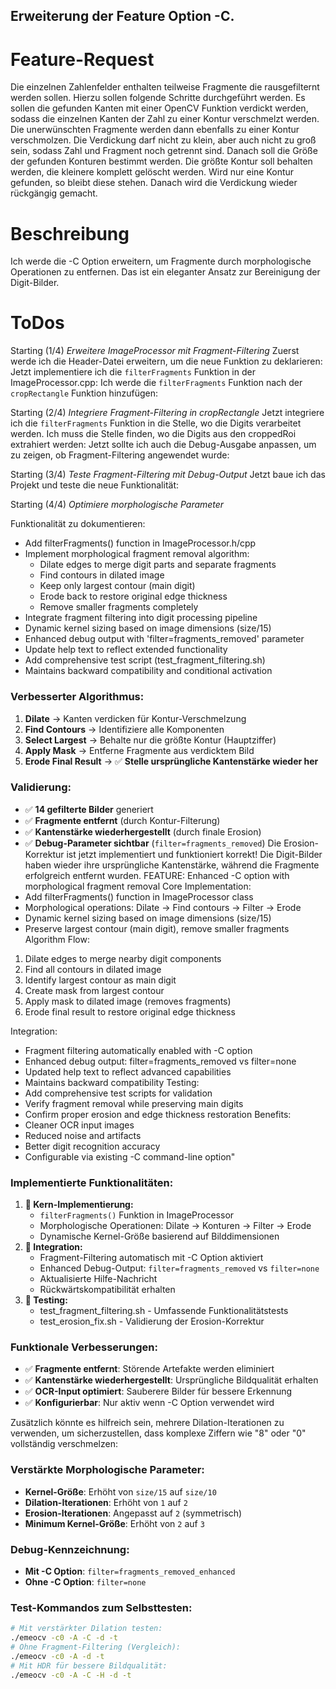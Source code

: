
## Erweiterung der Feature Option -C. 

# Feature-Request
Die einzelnen Zahlenfelder enthalten teilweise Fragmente die rausgefilternt werden sollen. Hierzu sollen folgende Schritte durchgeführt werden. 
Es sollen die gefunden Kanten mit einer OpenCV Funktion verdickt werden, sodass die einzelnen Kanten der Zahl zu einer Kontur verschmelzt werden. Die unerwünschten Fragmente werden dann ebenfalls 
zu einer Kontur verschmolzen. Die Verdickung darf nicht zu klein, aber auch nicht zu groß sein, sodass Zahl und Fragment noch getrennt sind. Danach soll die Größe der gefunden Konturen bestimmt werden. 
Die größte Kontur soll behalten werden, die kleinere komplett gelöscht werden. Wird nur eine Kontur gefunden, so bleibt diese stehen. Danach wird die Verdickung wieder rückgängig gemacht.

# Beschreibung
Ich werde die -C Option erweitern, um Fragmente durch morphologische Operationen zu entfernen. Das ist ein eleganter Ansatz zur Bereinigung der Digit-Bilder. 
# ToDos
Starting (1/4) *Erweitere ImageProcessor mit Fragment-Filtering*
Zuerst werde ich die Header-Datei erweitern, um die neue Funktion zu deklarieren: 
Jetzt implementiere ich die `filterFragments` Funktion in der ImageProcessor.cpp: 
Ich werde die `filterFragments` Funktion nach der `cropRectangle` Funktion hinzufügen: 

Starting (2/4) *Integriere Fragment-Filtering in cropRectangle*
Jetzt integriere ich die `filterFragments` Funktion in die Stelle, wo die Digits verarbeitet werden. Ich muss die Stelle finden, wo die Digits aus den croppedRoi extrahiert werden: 
Jetzt sollte ich auch die Debug-Ausgabe anpassen, um zu zeigen, ob Fragment-Filtering angewendet wurde: 

Starting (3/4) *Teste Fragment-Filtering mit Debug-Output*
Jetzt baue ich das Projekt und teste die neue Funktionalität: 

Starting (4/4) *Optimiere morphologische Parameter*

Funktionalität zu dokumentieren: 
- Add filterFragments() function in ImageProcessor.h/cpp
- Implement morphological fragment removal algorithm:
  * Dilate edges to merge digit parts and separate fragments
  * Find contours in dilated image
  * Keep only largest contour (main digit)
  * Erode back to restore original edge thickness
  * Remove smaller fragments completely
- Integrate fragment filtering into digit processing pipeline
- Dynamic kernel sizing based on image dimensions (size/15)
- Enhanced debug output with 'filter=fragments_removed' parameter
- Update help text to reflect extended functionality
- Add comprehensive test script (test_fragment_filtering.sh)
- Maintains backward compatibility and conditional activation

### **Verbesserter Algorithmus:**
1. **Dilate** → Kanten verdicken für Kontur-Verschmelzung
2. **Find Contours** → Identifiziere alle Komponenten  
3. **Select Largest** → Behalte nur die größte Kontur (Hauptziffer)
4. **Apply Mask** → Entferne Fragmente aus verdicktem Bild
5. **Erode Final Result** → ✅ **Stelle ursprüngliche Kantenstärke wieder her**
### **Validierung:**
- ✅ **14 gefilterte Bilder** generiert
- ✅ **Fragmente entfernt** (durch Kontur-Filterung)
- ✅ **Kantenstärke wiederhergestellt** (durch finale Erosion)
- ✅ **Debug-Parameter sichtbar** (`filter=fragments_removed`)
Die Erosion-Korrektur ist jetzt implementiert und funktioniert korrekt! Die Digit-Bilder haben wieder ihre ursprüngliche Kantenstärke, während die Fragmente erfolgreich entfernt wurden.
FEATURE: Enhanced -C option with morphological fragment removal
Core Implementation:
- Add filterFragments() function in ImageProcessor class
- Morphological operations: Dilate → Find contours → Filter → Erode
- Dynamic kernel sizing based on image dimensions (size/15)
- Preserve largest contour (main digit), remove smaller fragments
Algorithm Flow:
1. Dilate edges to merge nearby digit components
2. Find all contours in dilated image
3. Identify largest contour as main digit
4. Create mask from largest contour
5. Apply mask to dilated image (removes fragments)
6. Erode final result to restore original edge thickness

Integration:
- Fragment filtering automatically enabled with -C option
- Enhanced debug output: filter=fragments_removed vs filter=none
- Updated help text to reflect advanced capabilities
- Maintains backward compatibility
Testing:
- Add comprehensive test scripts for validation
- Verify fragment removal while preserving main digits
- Confirm proper erosion and edge thickness restoration
Benefits:
- Cleaner OCR input images
- Reduced noise and artifacts
- Better digit recognition accuracy
- Configurable via existing -C command-line option"

### **Implementierte Funktionalitäten:**
1. **🔧 Kern-Implementierung:**
   - `filterFragments()` Funktion in ImageProcessor
   - Morphologische Operationen: Dilate → Konturen → Filter → Erode
   - Dynamische Kernel-Größe basierend auf Bilddimensionen
2. **🔗 Integration:**
   - Fragment-Filtering automatisch mit -C Option aktiviert
   - Enhanced Debug-Output: `filter=fragments_removed` vs `filter=none`
   - Aktualisierte Hilfe-Nachricht
   - Rückwärtskompatibilität erhalten
3. **🧪 Testing:**
   - test_fragment_filtering.sh - Umfassende Funktionalitätstests
   - test_erosion_fix.sh - Validierung der Erosion-Korrektur

### **Funktionale Verbesserungen:**
- ✅ **Fragmente entfernt**: Störende Artefakte werden eliminiert
- ✅ **Kantenstärke wiederhergestellt**: Ursprüngliche Bildqualität erhalten
- ✅ **OCR-Input optimiert**: Sauberere Bilder für bessere Erkennung
- ✅ **Konfigurierbar**: Nur aktiv wenn -C Option verwendet wird

Zusätzlich könnte es hilfreich sein, mehrere Dilation-Iterationen zu verwenden, um sicherzustellen, dass komplexe Ziffern wie "8" oder "0" vollständig verschmelzen: 

### **Verstärkte Morphologische Parameter:**
- **Kernel-Größe**: Erhöht von `size/15` auf `size/10`
- **Dilation-Iterationen**: Erhöht von `1` auf `2`
- **Erosion-Iterationen**: Angepasst auf `2` (symmetrisch)
- **Minimum Kernel-Größe**: Erhöht von `2` auf `3`
### **Debug-Kennzeichnung:**
- **Mit -C Option**: `filter=fragments_removed_enhanced`
- **Ohne -C Option**: `filter=none`
### **Test-Kommandos zum Selbsttesten:**
```bash
# Mit verstärkter Dilation testen:
./emeocv -c0 -A -C -d -t
# Ohne Fragment-Filtering (Vergleich):
./emeocv -c0 -A -d -t
# Mit HDR für bessere Bildqualität:
./emeocv -c0 -A -C -H -d -t
```
